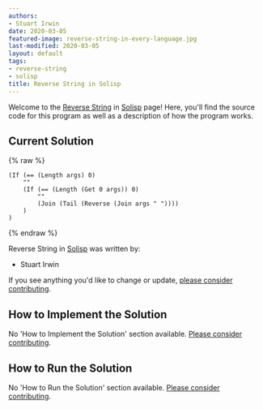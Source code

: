 ```yaml
---
authors:
- Stuart Irwin
date: 2020-03-05
featured-image: reverse-string-in-every-language.jpg
last-modified: 2020-03-05
layout: default
tags:
- reverse-string
- solisp
title: Reverse String in Solisp
---
```


Welcome to the [Reverse String](https://sampleprograms.io/projects/reverse-string) in [Solisp](https://sampleprograms.io/languages/solisp) page! Here, you'll find the source code for this program as well as a description of how the program works.

## Current Solution

{% raw %}

```solisp
(If (== (Length args) 0)
	""
	(If (== (Length (Get 0 args)) 0)
		""
		(Join (Tail (Reverse (Join args " "))))
	)
)
```

{% endraw %}

Reverse String in [Solisp](https://sampleprograms.io/languages/solisp) was written by:

- Stuart Irwin

If you see anything you'd like to change or update, [please consider contributing](https://github.com/TheRenegadeCoder/sample-programs).

## How to Implement the Solution

No 'How to Implement the Solution' section available. [Please consider contributing](https://github.com/TheRenegadeCoder/sample-programs-website).

## How to Run the Solution

No 'How to Run the Solution' section available. [Please consider contributing](https://github.com/TheRenegadeCoder/sample-programs-website).